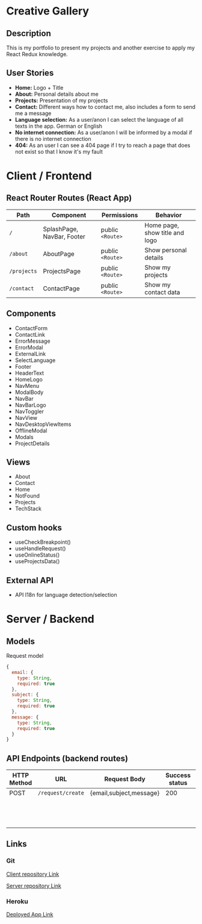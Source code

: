 # Creative Gallery

## Description

This is my portfolio to present my projects and another exercise to apply my React Redux knowledge.

## User Stories

- **Home:** Logo + Title
- **About:** Personal details about me
- **Projects:** Presentation of my projects
- **Contact:** Different ways how to contact me, also includes a form to send me a message
- **Language selection:** As a user/anon I can select the language of all texts in the app. German or English
- **No internet connection:** As a user/anon I will be informed by a modal if there is no internet connection
- **404:** As an user I can see a 404 page if I try to reach a page that does not exist so that I know it's my fault

# Client / Frontend

## React Router Routes (React App)

| Path        | Component                  | Permissions      | Behavior                       |
| ----------- | -------------------------- | ---------------- | ------------------------------ |
| `/`         | SplashPage, NavBar, Footer | public `<Route>` | Home page, show title and logo |
| `/about`    | AboutPage                  | public `<Route>` | Show personal details          |
| `/projects` | ProjectsPage               | public `<Route>` | Show my projects               |
| `/contact`  | ContactPage                | public `<Route>` | Show my contact data           |

## Components

- ContactForm
- ContactLink
- ErrorMessage
- ErrorModal
- ExternalLink
- SelectLanguage
- Footer
- HeaderText
- HomeLogo
- NavMenu
- ModalBody
- NavBar
- NavBarLogo
- NavToggler
- NavView
- NavDesktopViewItems
- OfflineModal
- Modals
- ProjectDetails

## Views

- About
- Contact
- Home
- NotFound
- Projects
- TechStack

## Custom hooks

- useCheckBreakpoint()
- useHandleRequest()
- useOnlineStatus()
- useProjectsData()

## External API

- API I18n for language detection/selection

# Server / Backend

## Models

Request model

```javascript
{
  email: {
    type: String,
    required: true
  },
  subject: {
    type: String,
    required: true
  },
  message: {
    type: String,
    required: true
  }
}
```

## API Endpoints (backend routes)

| HTTP Method | URL               | Request Body            | Success status | Error Status | Description |
| ----------- | ----------------- | ----------------------- | -------------- | ------------ | ----------- |
| POST        | `/request/create` | {email,subject,message} | 200            | 500          | Create a    |
|             |                   |                         |                |              | request if  |
|             |                   |                         |                |              | form fields |
|             |                   |                         |                |              | not empty   |

## Links

### Git

[Client repository Link](https://github.com/christiangerbig/creative-gallery-client)

[Server repository Link](https://github.com/christiangerbig/creative-gallery-server)

### Heroku

[Deployed App Link](https://creativegallery.herokuapp.com/)
